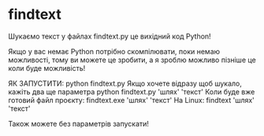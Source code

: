# findtext
Шукаємо текст у файлах
findtext.py це вихідний код Python!

Якщо у вас немає Python потрібно скомпілювати, поки немаю можливості, тому ви можете це зробити, а я зроблю можливо пізніше це коли буде можливість!

ЯК ЗАПУСТИТИ:
  python findtext.py
Якщо хочете відразу щоб шукало, кажіть два ще параметра 
  python findtext.py 'шлях' 'текст'
Коли буде вже готовий файл проєкту:
  findtext.exe 'шлях' 'текст'
На Linux:
  findtext 'шлях' 'текст'
  
Також можете без параметрів запускати!

